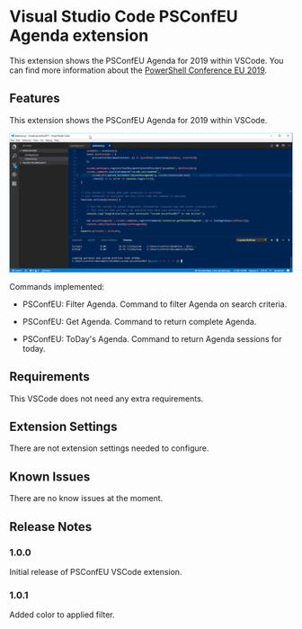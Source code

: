 # Visual Studio Code PSConfEU Agenda extension

This extension shows the PSConfEU Agenda for 2019 within VSCode.
You can find more information about the [PowerShell Conference EU 2019](https://www.psconf.eu/).

## Features

This extension shows the PSConfEU Agenda for 2019 within VSCode.

![Image](./psconfeuvscodeextension.gif)

Commands implemented:

- PSConfEU: Filter Agenda. Command to filter Agenda on search criteria.

- PSConfEU: Get Agenda. Command to return complete Agenda.

- PSConfEU: ToDay's Agenda. Command to return Agenda sessions for today.

## Requirements

This VSCode does not need any extra requirements.

## Extension Settings

There are not extension settings needed to configure.

## Known Issues

There are no know issues at the moment.

## Release Notes

### 1.0.0

Initial release of PSConfEU VSCode extension.

### 1.0.1

Added color to applied filter.